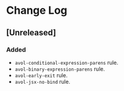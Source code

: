 # Change Log

## [Unreleased]

### Added

- `avol-conditional-expression-parens` rule.
- `avol-binary-expression-parens` rule.
- `avol-early-exit` rule.
- `avol-jsx-no-bind` rule.
